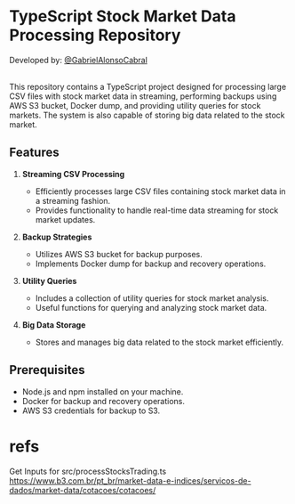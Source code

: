 # TypeScript Stock Market Data Processing Repository

  Developed by: <a href="https://www.github.com/gabrielAlonsoCabral">@GabrielAlonsoCabral</a>  
  <br/>

This repository contains a TypeScript project designed for processing large CSV files with stock market data in streaming, performing backups using AWS S3 bucket, Docker dump, and providing utility queries for stock markets. The system is also capable of storing big data related to the stock market.

## Features

1. **Streaming CSV Processing**
   - Efficiently processes large CSV files containing stock market data in a streaming fashion.
   - Provides functionality to handle real-time data streaming for stock market updates.

2. **Backup Strategies**
   - Utilizes AWS S3 bucket for backup purposes.
   - Implements Docker dump for backup and recovery operations.

3. **Utility Queries**
   - Includes a collection of utility queries for stock market analysis.
   - Useful functions for querying and analyzing stock market data.

4. **Big Data Storage**
   - Stores and manages big data related to the stock market efficiently.

## Prerequisites

- Node.js and npm installed on your machine.
- Docker for backup and recovery operations.
- AWS S3 credentials for backup to S3.


# refs
Get Inputs for src/processStocksTrading.ts
https://www.b3.com.br/pt_br/market-data-e-indices/servicos-de-dados/market-data/cotacoes/cotacoes/